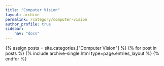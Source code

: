 ```yaml
---
title: "Computer Vision"
layout: archive
permalink: /category/computer-vision
author_profile: true
sidebar:
    nav: "docs"
---
```


{% assign posts = site.categories.["Computer Vision"] %}
{% for post in posts %} {% include archive-single.html type=page.entries_layout %} {% endfor %}